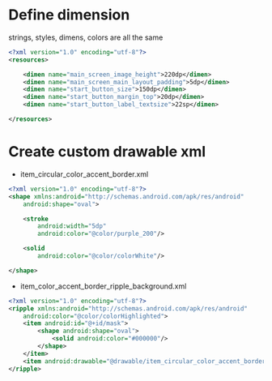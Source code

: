 # Define dimension

strings, styles, dimens, colors are all the same 

```xml
<?xml version="1.0" encoding="utf-8"?>
<resources>

    <dimen name="main_screen_image_height">220dp</dimen>
    <dimen name="main_screen_main_layout_padding">5dp</dimen>
    <dimen name="start_button_size">150dp</dimen>
    <dimen name="start_button_margin_top">20dp</dimen>
    <dimen name="start_button_label_textsize">22sp</dimen>

</resources>
```

# Create custom drawable xml

- item_circular_color_accent_border.xml

```xml
<?xml version="1.0" encoding="utf-8"?>
<shape xmlns:android="http://schemas.android.com/apk/res/android"
    android:shape="oval">

    <stroke
        android:width="5dp"
        android:color="@color/purple_200"/>

    <solid
        android:color="@color/colorWhite"/>

</shape>
```

- item_color_accent_border_ripple_background.xml

```xml
<?xml version="1.0" encoding="utf-8"?>
<ripple xmlns:android="http://schemas.android.com/apk/res/android"
    android:color="@color/colorHighlighted">
    <item android:id="@+id/mask">
        <shape android:shape="oval">
            <solid android:color="#000000"/>
        </shape>
    </item>
    <item android:drawable="@drawable/item_circular_color_accent_border"/>
</ripple>
```